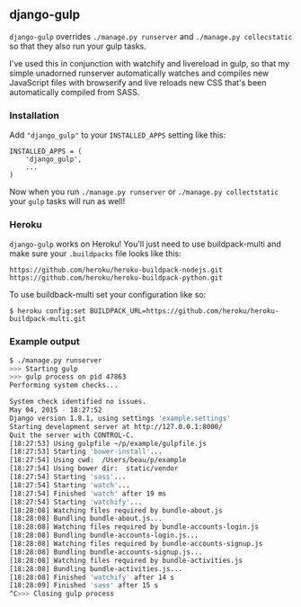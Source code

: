 ## django-gulp

`django-gulp` overrides `./manage.py runserver` and `./manage.py collecstatic`
so that they also run your gulp tasks.

I've used this in conjunction with watchify and livereload in gulp, so that my
simple unadorned runserver automatically watches and compiles new JavaScript
files with browserify and live reloads new CSS that's been automatically
compiled from SASS.

### Installation

Add `"django_gulp"` to your `INSTALLED_APPS` setting like this:

```
INSTALLED_APPS = (
    'django_gulp',
    ...
)
```

Now when you run `./manage.py runserver` or `./manage.py collectstatic` your
`gulp` tasks will run as well!

### Heroku

`django-gulp` works on Heroku! You'll just need to use buildpack-multi and make
sure your `.buildpacks` file looks like this:

```
https://github.com/heroku/heroku-buildpack-nodejs.git
https://github.com/heroku/heroku-buildpack-python.git
```

To use buildback-multi set your configuration like so:

```
$ heroku config:set BUILDPACK_URL=https://github.com/heroku/heroku-buildpack-multi.git
```

### Example output

```sh
$ ./manage.py runserver
>>> Starting gulp
>>> gulp process on pid 47863
Performing system checks...

System check identified no issues.
May 04, 2015 - 18:27:52
Django version 1.8.1, using settings 'example.settings'
Starting development server at http://127.0.0.1:8000/
Quit the server with CONTROL-C.
[18:27:53] Using gulpfile ~/p/example/gulpfile.js
[18:27:53] Starting 'bower-install'...
[18:27:54] Using cwd:  /Users/beau/p/example
[18:27:54] Using bower dir:  static/vendor
[18:27:54] Starting 'sass'...
[18:27:54] Starting 'watch'...
[18:27:54] Finished 'watch' after 19 ms
[18:27:54] Starting 'watchify'...
[18:28:08] Watching files required by bundle-about.js
[18:28:08] Bundling bundle-about.js...
[18:28:08] Watching files required by bundle-accounts-login.js
[18:28:08] Bundling bundle-accounts-login.js...
[18:28:08] Watching files required by bundle-accounts-signup.js
[18:28:08] Bundling bundle-accounts-signup.js...
[18:28:08] Watching files required by bundle-activities.js
[18:28:08] Bundling bundle-activities.js...
[18:28:08] Finished 'watchify' after 14 s
[18:28:09] Finished 'sass' after 15 s
^C>>> Closing gulp process
```
